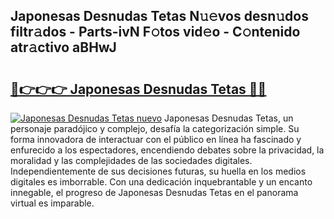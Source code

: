 ## Japonesas Desnudas Tetas N𝚞𝚎vos desn𝚞dos filtr𝚊dos - Parts-ivN F𝚘tos vid𝚎o - C𝚘ntenido atr𝚊ctivo aBHwJ

# <h2><a href="http://mb1spu.tromn.icu/?c=Japonesas+Desnudas+Tetas">🔗👉👉👉 Japonesas Desnudas Tetas 🔗🔗</a></h2>

[![Japonesas Desnudas Tetas nuevo](https://i.imgur.com/pEAQMta.gif)](http://mb1spu.tromn.icu/?c=Japonesas+Desnudas+Tetas)
Japonesas Desnudas Tetas, un personaje paradójico y complejo, desafía la categorización simple. Su forma innovadora de interactuar con el público en línea ha fascinado y enfurecido a los espectadores, encendiendo debates sobre la privacidad, la moralidad y las complejidades de las sociedades digitales. Independientemente de sus decisiones futuras, su huella en los medios digitales es imborrable. Con una dedicación inquebrantable y un encanto innegable, el progreso de Japonesas Desnudas Tetas en el panorama virtual es imparable.
